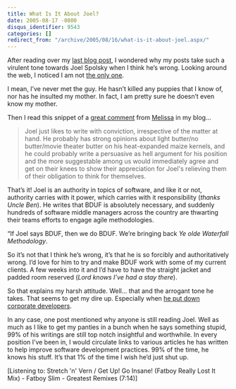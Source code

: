 ```yaml
---
title: What Is It About Joel?
date: 2005-08-17 -0800
disqus_identifier: 9543
categories: []
redirect_from: "/archive/2005/08/16/what-is-it-about-joel.aspx/"
---
```


After reading over my [last blog
post](https://haacked.com/archive/2005/08/18/9536.aspx), I wondered why
my posts take such a virulent tone towards Joel Spolsky when I think
he’s wrong. Looking around the web, I noticed I am not [the only
one](http://www.lazycoder.com/weblog/index.php/archives/2005/08/18/why-are-people-still-listening-to-joel/).

I mean, I’ve never met the guy. He hasn’t killed any puppies that I know
of, nor has he insulted my mother. In fact, I am pretty sure he doesn’t
even know my mother.

Then I read this snippet of a [great
comment](https://haacked.com/archive/2005/08/18/9536.aspx#9538) from
[Melissa](http://blogginmynoggin.blogspot.com/) in my blog...

> Joel just likes to write with conviction, irrespective of the matter
> at hand. He probably has strong opinions about light butter/no
> butter/movie theater butter on his heat-expanded maize kernels, and he
> could probably write a persuasive as hell argument for his position
> and the more suggestable among us would immediately agree and get on
> their knees to show their appreciation for Joel's relieving them of
> their obligation to think for themselves.

That’s it! Joel is an authority in topics of software, and like it or
not, authority carries with it power, which carries with it
responsibility (*thanks Uncle Ben*). He writes that BDUF is absolutely
necessary, and suddenly hundreds of software middle managers across the
country are thwarting their teams efforts to engage agile methodologies.

“If Joel says BDUF, then we do BDUF. We’re bringing back *Ye olde
Waterfall Methodology*.

So it’s not that I think he’s wrong, it’s that he is so forcibly and
authoritatively wrong. I’d love for him to try and make BDUF work with
some of my current clients. A few weeks into it and I’d have to have the
straight jacket and padded room reserved (*Lord knows I’ve had a stay
there*).

So that explains my harsh attitude. Well... that and the arrogant tone
he takes. That seems to get my dire up. Especially when [he put down
corporate developers](https://haacked.com/archive/2005/07/26/9027.aspx).

In any case, one post mentioned why anyone is still reading Joel. Well
as much as I like to get my panties in a bunch when he says something
stupid, 99% of his writings are still top notch insightful and
worthwhile. In every position I’ve been in, I would circulate links to
various articles he has written to help improve software development
practices. 99% of the time, he knows his stuff. It’s that 1% of the time
I wish he’d just shut up.

[Listening to: Stretch 'n' Vern / Get Up! Go Insane! (Fatboy Really Lost
It Mix) - Fatboy Slim - Greatest Remixes (7:14)]

